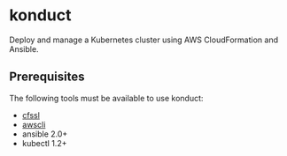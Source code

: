 # konduct

Deploy and manage a Kubernetes cluster using AWS CloudFormation and Ansible.

## Prerequisites

The following tools must be available to use konduct:

- [cfssl](https://github.com/cloudflare/cfssl)
- [awscli](https://aws.amazon.com/cli/)
- ansible 2.0+
- kubectl 1.2+
